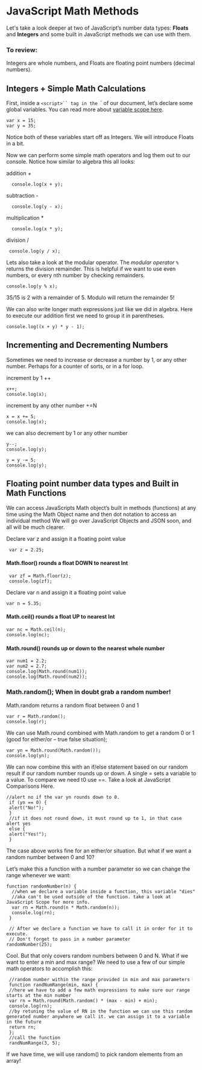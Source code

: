 # JavaScript Math Methods

Let's take a look deeper at two of JavaScript’s number data types: **Floats** and **Integers** and some built in JavaScript methods we can use with them.

### To review:

Integers are whole numbers, and Floats are floating point numbers (decimal numbers).

## Integers + Simple Math Calculations

First, inside a ` <script>`` tag in the  `<head>` of our document, let’s declare some global variables. You can read more about [variable scope here](https://www.freecodecamp.org/news/var-let-and-const-whats-the-difference/).

```
var x = 15;
var y = 35;
```

Notice both of these variables start off as Integers. We will introduce Floats in a bit.

Now we can perform some simple math operators and log them out to our console. Notice how similar to algebra this all looks:

addition +

```
  console.log(x + y);
```

subtraction -

```
  console.log(y - x);
```

multiplication \*

```
  console.log(x * y);
```

division /

```
 console.log(y / x);
```

Lets also take a look at the modular operator. The _modular operator_ `%` returns the division remainder. This is helpful if we want to use even numbers, or every nth number by checking remainders.

```
console.log(y % x);
```

35/15 is 2 with a remainder of 5. Modulo will return the remainder 5!

We can also write longer math expressions just like we did in algebra. Here to execute our addition first we need to group it in parentheses.

```
console.log((x + y) * y - 1);
```

## Incrementing and Decrementing Numbers

Sometimes we need to increase or decrease a number by 1, or any other number. Perhaps for a counter of sorts, or in a for loop.

increment by 1 ++

```
x++;
console.log(x);
```

increment by any other number +=N

```
x = x += 5;
console.log(x);
```

we can also decrement by 1 or any other number

```
y--;
console.log(y);

y = y -= 5;
console.log(y);
```

## Floating point number data types and Built in Math Functions

We can access JavaScripts Math object’s built in methods (functions) at any time using the Math Object name and then dot notation to access an individual method We will go over JavaScript Objects and JSON soon, and all will be much clearer.

Declare var z and assign it a floating point value

```
 var z = 2.25;
```

#### Math.floor() rounds a float DOWN to nearest Int

```
 var zf = Math.floor(z);
 console.log(zf);
```

Declare var n and assign it a floating point value

```
var n = 5.35;
```

#### Math.ceil() rounds a float UP to nearest Int

```
var nc = Math.ceil(n);
console.log(nc);
```

#### Math.round() rounds up or down to the nearest whole number

```
var num1 = 2.2;
var num2 = 2.7;
console.log(Math.round(num1));
console.log(Math.round(num2));
```

### Math.random(); When in doubt grab a random number!

Math.random returns a random float between 0 and 1

```
var r = Math.random();
console.log(r);
```

We can use Math.round combined with Math.random to get a random 0 or 1 (good for either/or – true false situation);

```
var yn = Math.round(Math.random());
console.log(yn);
```

We can now combine this with an if/else statement based on our random result if our random number rounds up or down. A single = sets a variable to a value. To compare we need t0 use ==. Take a look at JavaScript Comparisons Here.

```
//alert no if the var yn rounds down to 0.
 if (yn == 0) {
 alert("No!");
 }
 //if it does not round down, it must round up to 1, in that case alert yes
 else {
 alert("Yes!");
 }
```

The case above works fine for an either/or situation. But what if we want a random number between 0 and 10?

Let’s make this a function with a number parameter so we can change the range whenever we want:

```
function randomNumber(n) {
  //when we declare a variable inside a function, this variable "dies"
  //aka can't be used outside of the function. take a look at JavaScript Scope for more info.
  var rn = Math.round(n * Math.random(n));
  console.log(rn);
 }

 // After we declare a function we have to call it in order for it to execute.
 // Don't forget to pass in a number parameter
randomNumber(25);
```

Cool. But that only covers random numbers between 0 and N. What if we want to enter a min and max range? We need to use a few of our simple math operators to accomplish this:

```
 //random number within the range provided in min and max parameters
 function randNumRange(min, max) {
 //here we have to add a few math expressions to make sure our range starts at the min number
 var rn = Math.round(Math.random() * (max - min) + min);
 console.log(rn);
 //by retuning the value of RN in the function we can use this random generated number anywhere we call it. we can assign it to a variable in the future
 return rn;
 };
 //call the function
 randNumRange(3, 5);
```

If we have time, we will use random() to pick random elements from an array!
